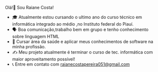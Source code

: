 Olá!👋 Sou Raiane Costa!

- 🎓 Atualmente  estou cursando o  ultimo ano do curso técnico  em informática integrado ao médio ,no Instituto  federal do Piauí.
- 🗣️ Boa comunicação,trabalho bem em grupo e tenho conhecimento sobre linguagem HTML
- 👑 Cursar área da saúde e aplicar meus conhecimentos de software na minha profissão.
- ✍️ Meu  projeto atualmente  é terminar o curso de tec. informática com maior aproveitamento possível!
- 📞 Entre em contato com raianecostapereira051@gmail.com

